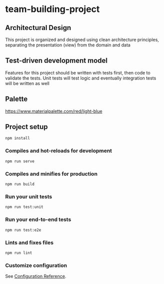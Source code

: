 # team-building-project
## Architectural Design
This project is organized and designed using clean architecture principles, separating the presentation (view) from the domain and data

## Test-driven development model
Features for this project should be written with tests first, then code to validate the tests.  Unit tests will test logic and eventually integration tests will be written as well

## Palette
https://www.materialpalette.com/red/light-blue

## Project setup
```
npm install
```

### Compiles and hot-reloads for development
```
npm run serve
```

### Compiles and minifies for production
```
npm run build
```

### Run your unit tests
```
npm run test:unit
```

### Run your end-to-end tests
```
npm run test:e2e
```

### Lints and fixes files
```
npm run lint
```

### Customize configuration
See [Configuration Reference](https://cli.vuejs.org/config/).
